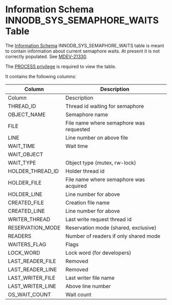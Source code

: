 # Information Schema INNODB_SYS_SEMAPHORE_WAITS Table

The [Information Schema](/en/information_schema/) INNODB_SYS_SEMAPHORE_WAITS table is meant to contain information about current semaphore waits. At present it is not correctly populated. See [MDEV-21330](https://jira.mariadb.org/browse/MDEV-21330).

The [PROCESS privilege](../../../../../account-management-sql-commands/grant.md#process) is required to view the table.

It contains the following columns:

| Column | Description |
| --- | --- |
| Column | Description |
| THREAD_ID | Thread id waiting for semaphore |
| OBJECT_NAME | Semaphore name |
| FILE | File name where semaphore was requested |
| LINE | Line number on above file |
| WAIT_TIME | Wait time |
| WAIT_OBJECT | |
| WAIT_TYPE | Object type (mutex, rw-lock) |
| HOLDER_THREAD_ID | Holder thread id |
| HOLDER_FILE | File name where semaphore was acquired |
| HOLDER_LINE | Line number for above |
| CREATED_FILE | Creation file name |
| CREATED_LINE | Line number for above |
| WRITER_THREAD | Last write request thread id |
| RESERVATION_MODE | Reservation mode (shared, exclusive) |
| READERS | Number of readers if only shared mode |
| WAITERS_FLAG | Flags |
| LOCK_WORD | Lock word (for developers) |
| LAST_READER_FILE | Removed |
| LAST_READER_LINE | Removed |
| LAST_WRITER_FILE | Last writer file name |
| LAST_WRITER_LINE | Above line number |
| OS_WAIT_COUNT | Wait count |